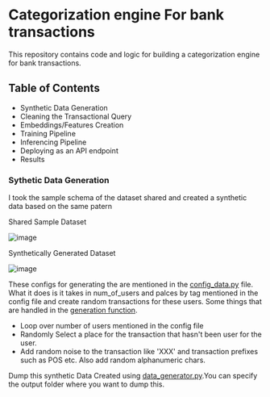 # Categorization engine For bank transactions
This repository contains code and logic for building a categorization engine for bank transactions.

## Table of Contents 
- Synthetic Data Generation
- Cleaning the Transactional Query
- Embeddings/Features Creation
- Training Pipeline
- Inferencing Pipeline
- Deploying as an API endpoint
- Results

### Sythetic Data Generation
I took the sample schema of the dataset shared and created a synthetic data based on the same patern 
<p>Shared Sample Dataset</p>

![image](https://github.com/RheagalFire/categorization_engine_bank_txn/assets/60213893/af790ae7-12bb-41a1-947b-f9ed59fb04b5)

<p>Synthetically Generated Dataset</p>

![image](https://github.com/RheagalFire/categorization_engine_bank_txn/assets/60213893/0e8fde04-5da9-4052-a45c-0d6851f6d19d)

These configs for generating the are mentioned in the [config_data.py](config_data.py) file.
What it does is it takes in num_of_users and palces by tag mentioned in the config file and create random transactions for these users. 
Some things that are handled in the [generation function](utils.py).
- Loop over number of users mentioned in the config file
- Randomly Select a place for the transaction that hasn't been user for the user.
- Add random noise to the transaction like 'XXX' and transaction prefixes such as POS etc. Also add random alphanumeric chars.<br>

Dump this synthetic Data Created using [data_generator.py](data_generator.py).You can specify the output folder where you want to dump this.


